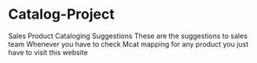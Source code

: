 # Catalog-Project
Sales Product Cataloging Suggestions
These are the suggestions to sales team
Whenever you have to check Mcat mapping for any product you just have to visit this website
